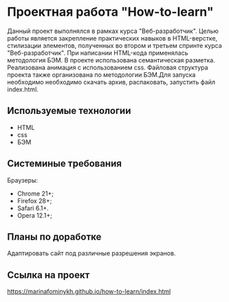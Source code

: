# Проектная работа "How-to-learn"

Данный проект выполнялся в рамках курса "Веб-разработчик". Целью работы является закрепление практических навыков в HTML-верстке, стилизации элементов, полученных во втором и третьем спринте курса "Веб-разработчик". При написании HTML-кода применялась методология БЭМ. В проекте использована семантическая разметка. Реализована анимация с использованием css. Файловая структура проекта также организована по методологии БЭМ.Для запуска необходимо необходимо скачать архив, распаковать, запустить файл index.html.

## Используемые технологии
* HTML
* css
* БЭМ

## Системиные требования
Браузеры:
* Chrome 21+;
* Firefox 28+;
* Safari 6.1+.
* Opera 12.1+;

## Планы по доработке

Адаптировать сайт под различные разрешения экранов.

## Ссылка на проект
https://marinafominykh.github.io/how-to-learn/index.html

